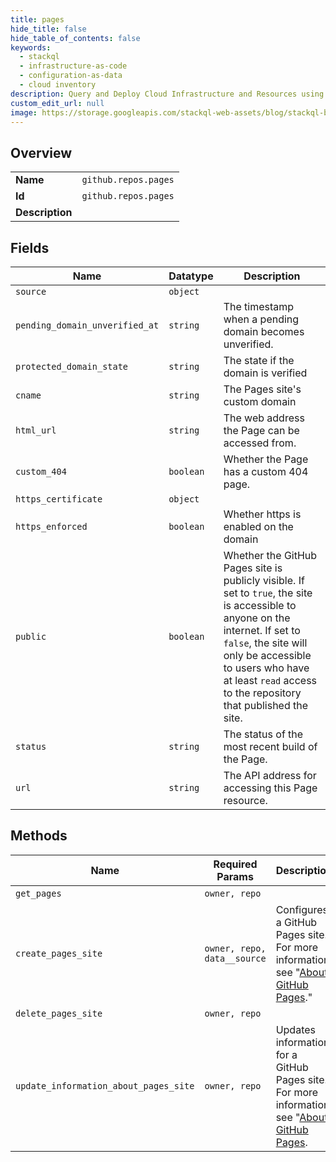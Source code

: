```yaml
---
title: pages
hide_title: false
hide_table_of_contents: false
keywords:
  - stackql
  - infrastructure-as-code
  - configuration-as-data
  - cloud inventory
description: Query and Deploy Cloud Infrastructure and Resources using SQL
custom_edit_url: null
image: https://storage.googleapis.com/stackql-web-assets/blog/stackql-blog-post-featured-image.png
---
```

  
    

## Overview
<table><tbody>
<tr><td><b>Name</b></td><td><code>github.repos.pages</code></td></tr>
<tr><td><b>Id</b></td><td><code>github.repos.pages</code></td></tr>
<tr><td><b>Description</b></td><td></td></tr>
</tbody></table>

## Fields
| Name | Datatype | Description |
| ---- | -------- | ----------- |
| `source` | `object` |  |
| `pending_domain_unverified_at` | `string` | The timestamp when a pending domain becomes unverified. |
| `protected_domain_state` | `string` | The state if the domain is verified |
| `cname` | `string` | The Pages site's custom domain |
| `html_url` | `string` | The web address the Page can be accessed from. |
| `custom_404` | `boolean` | Whether the Page has a custom 404 page. |
| `https_certificate` | `object` |  |
| `https_enforced` | `boolean` | Whether https is enabled on the domain |
| `public` | `boolean` | Whether the GitHub Pages site is publicly visible. If set to `true`, the site is accessible to anyone on the internet. If set to `false`, the site will only be accessible to users who have at least `read` access to the repository that published the site. |
| `status` | `string` | The status of the most recent build of the Page. |
| `url` | `string` | The API address for accessing this Page resource. |
## Methods
| Name | Required Params | Description | Accessible by |
| ---- | --------------- | ----------- | ------------- |
| `get_pages` | `owner, repo` |  | SELECT |
| `create_pages_site` | `owner, repo, data__source` | Configures a GitHub Pages site. For more information, see "[About GitHub Pages](/github/working-with-github-pages/about-github-pages)." | INSERT |
| `delete_pages_site` | `owner, repo` |  | DELETE |
| `update_information_about_pages_site` | `owner, repo` | Updates information for a GitHub Pages site. For more information, see "[About GitHub Pages](/github/working-with-github-pages/about-github-pages). | EXEC |

